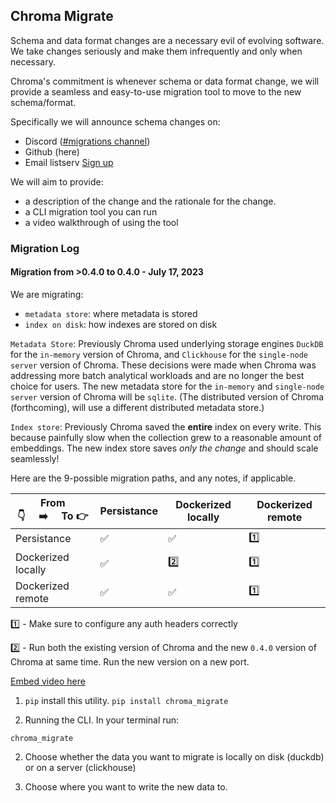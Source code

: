 ## Chroma Migrate

Schema and data format changes are a necessary evil of evolving software. We take changes seriously and make them infrequently and only when necessary.

Chroma's commitment is whenever schema or data format change, we will provide a seamless and easy-to-use migration tool to move to the new schema/format. 

Specifically we will announce schema changes on:
- Discord ([#migrations channel](https://discord.com/channels/1073293645303795742/1129286514845691975))
- Github (here)
- Email listserv [Sign up](https://airtable.com/shrHaErIs1j9F97BE)

We will aim to provide:
- a description of the change and the rationale for the change.
- a CLI migration tool you can run
- a video walkthrough of using the tool

### Migration Log

#### Migration from >0.4.0 to 0.4.0 - July 17, 2023

We are migrating:
- `metadata store`: where metadata is stored
- `index on disk`: how indexes are stored on disk

`Metadata Store`: Previously Chroma used underlying storage engines `DuckDB` for the `in-memory` version of Chroma, and `Clickhouse` for the `single-node server` version of Chroma. These decisions were made when Chroma was addressing more batch analytical workloads and are no longer the best choice for users. The new metadata store for the `in-memory` and `single-node server` version of Chroma will be `sqlite`. (The distributed version of Chroma (forthcoming), will use a different distributed metadata store.)

`Index store`: Previously Chroma saved the **entire** index on every write. This because painfully slow when the collection grew to a reasonable amount of embeddings. The new index store saves *only the change* and should scale seamlessly! 

Here are the 9-possible migration paths, and any notes, if applicable.

| From 👇&nbsp;&nbsp;&nbsp;&nbsp;&nbsp;➡️&nbsp;&nbsp;&nbsp;&nbsp;&nbsp;To 👉 | Persistance | Dockerized locally | Dockerized remote |
| -------- | -------- | -------- | -------- |
| Persistance| ✅ | ✅ | 1️⃣ |
| Dockerized locally| ✅| 2️⃣| 1️⃣|
| Dockerized remote| ✅| ✅| 1️⃣|

1️⃣ - Make sure to configure any auth headers correctly

2️⃣ - Run both the existing version of Chroma and the new `0.4.0` version of Chroma at same time. Run the new version on a new port.

[Embed video here]()

1. `pip` install this utility. `pip install chroma_migrate`

1. Running the CLI. In your terminal run:

```
chroma_migrate
```

2. Choose whether the data you want to migrate is locally on disk (duckdb) or on a server (clickhouse)

3. Choose where you want to write the new data to. 